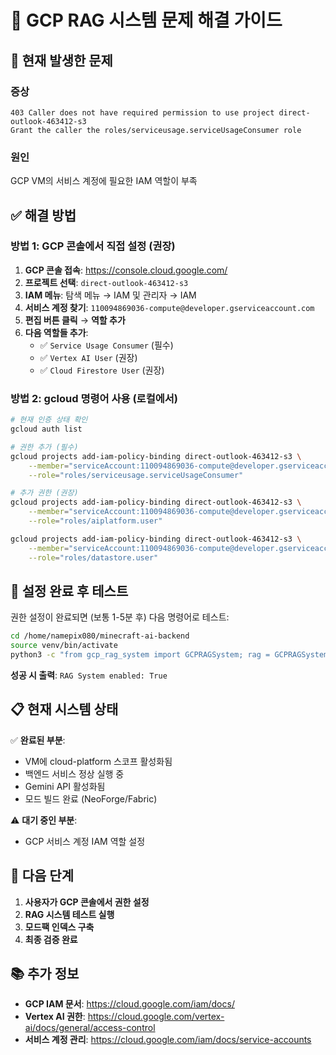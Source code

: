 # 🔧 GCP RAG 시스템 문제 해결 가이드

## 🚨 현재 발생한 문제

### 증상
```
403 Caller does not have required permission to use project direct-outlook-463412-s3
Grant the caller the roles/serviceusage.serviceUsageConsumer role
```

### 원인
GCP VM의 서비스 계정에 필요한 IAM 역할이 부족

## ✅ 해결 방법

### 방법 1: GCP 콘솔에서 직접 설정 (권장)

1. **GCP 콘솔 접속**: https://console.cloud.google.com/
2. **프로젝트 선택**: `direct-outlook-463412-s3`
3. **IAM 메뉴**: 탐색 메뉴 → IAM 및 관리자 → IAM
4. **서비스 계정 찾기**: `110094869036-compute@developer.gserviceaccount.com`
5. **편집 버튼 클릭** → **역할 추가**
6. **다음 역할들 추가**:
   - ✅ `Service Usage Consumer` (필수)
   - ✅ `Vertex AI User` (권장)
   - ✅ `Cloud Firestore User` (권장)

### 방법 2: gcloud 명령어 사용 (로컬에서)

```bash
# 현재 인증 상태 확인
gcloud auth list

# 권한 추가 (필수)
gcloud projects add-iam-policy-binding direct-outlook-463412-s3 \
    --member="serviceAccount:110094869036-compute@developer.gserviceaccount.com" \
    --role="roles/serviceusage.serviceUsageConsumer"

# 추가 권한 (권장)
gcloud projects add-iam-policy-binding direct-outlook-463412-s3 \
    --member="serviceAccount:110094869036-compute@developer.gserviceaccount.com" \
    --role="roles/aiplatform.user"

gcloud projects add-iam-policy-binding direct-outlook-463412-s3 \
    --member="serviceAccount:110094869036-compute@developer.gserviceaccount.com" \
    --role="roles/datastore.user"
```

## 🧪 설정 완료 후 테스트

권한 설정이 완료되면 (보통 1-5분 후) 다음 명령어로 테스트:

```bash
cd /home/namepix080/minecraft-ai-backend
source venv/bin/activate
python3 -c "from gcp_rag_system import GCPRAGSystem; rag = GCPRAGSystem(); print(f'RAG System enabled: {rag.enabled}')"
```

**성공 시 출력**: `RAG System enabled: True`

## 📋 현재 시스템 상태

✅ **완료된 부분**:
- VM에 cloud-platform 스코프 활성화됨
- 백엔드 서비스 정상 실행 중
- Gemini API 활성화됨
- 모드 빌드 완료 (NeoForge/Fabric)

⚠️ **대기 중인 부분**:
- GCP 서비스 계정 IAM 역할 설정

## 🔄 다음 단계

1. **사용자가 GCP 콘솔에서 권한 설정**
2. **RAG 시스템 테스트 실행**
3. **모드팩 인덱스 구축**
4. **최종 검증 완료**

## 📚 추가 정보

- **GCP IAM 문서**: https://cloud.google.com/iam/docs/
- **Vertex AI 권한**: https://cloud.google.com/vertex-ai/docs/general/access-control
- **서비스 계정 관리**: https://cloud.google.com/iam/docs/service-accounts